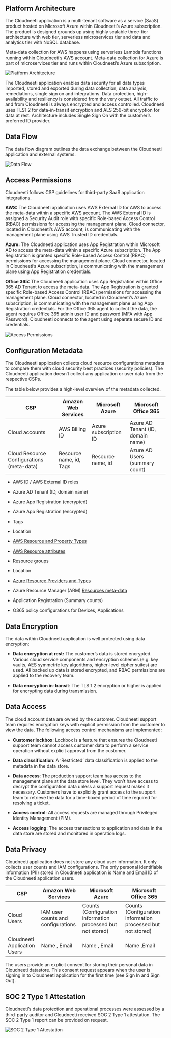 Platform Architecture
---------------------

The Cloudneeti application is a multi-tenant software as a service (SaaS)
product hosted on Microsoft Azure within Cloudneeti’s Azure subscription. The
product is designed grounds up using highly scalable three-tier architecture
with web tier, serverless microservices tier and data and analytics tier with
NoSQL database.

Meta-data collection for AWS happens using serverless Lambda functions running
within Cloudneeti’s AWS account. Meta-data collection for Azure is part of
microservices tier and runs within Cloudneeti’s Azure subscription.

 ![Platform Architecture](.././images/introduction/PlatformArchitecture.png#thumbnail)

 The Cloudneeti application enables data security for all data types imported, stored and exported during data collection, data analysis, remediations, single sign on and integrations. Data protection, high-availability and resiliency is considered from the very outset. All traffic to and from Cloudneeti is always encrypted and access controlled. Cloudneeti uses TLS1.2 for data-in-transit encryption and AES 256-bit encryption for data at rest. Architecture includes Single Sign On with the customer’s preferred ID provider.

 Data Flow
---------

The data flow diagram outlines the data exchange between the Cloudneeti
application and external systems.

 ![Data Flow](.././images/introduction/DataFlow.png#thumbnail)

Access Permissions
------------------

Cloudneeti follows CSP guidelines for third-party SaaS application integrations.

**AWS:** The Cloudneeti application uses AWS External ID for AWS to access the
meta-data within a specific AWS account. The AWS External ID is assigned a
Security Audit role with specific Role-based Access Control (RBAC) permissions
for accessing the management plane. Cloud connector, located in Cloudneeti’s AWS
account, is communicating with the management plane using AWS Trusted ID
credentials.

**Azure:** The Cloudneeti application uses App Registration within Microsoft AD
to access the meta-data within a specific Azure subscription. The App
Registration is granted specific Role-based Access Control (RBAC) permissions
for accessing the management plane. Cloud connector, located in Cloudneeti’s
Azure subscription, is communicating with the management plane using App
Registration credentials.

**Office 365:** The Cloudneeti application uses App Registration within Office
365 AD Tenant to access the meta-data. The App Registration is granted specific
Role-based Access Control (RBAC) permissions for accessing the management plane.
Cloud connector, located in Cloudneeti’s Azure subscription, is communicating
with the management plane using App Registration credentials. For the Office 365
agent to collect the data, the agent requires Office 365 admin user ID and
password (MFA with App Password). Cloudneeti connects to the agent using
separate secure ID and credentials.


 ![Access Permissions](.././images/introduction/AzureAccessPermission.png#thumbnail)

Configuration Metadata
----------------------

The Cloudneeti application collects cloud resource configurations metadata to
compare them with cloud security best practices (security policies). The
Cloudneeti application doesn’t collect any application or user data from the
respective CSPs.

The table below provides a high-level overview of the metadata collected.

| **CSP**                                   | **Amazon Web Services** | **Microsoft Azure**   | **Microsoft Office 365**          |
|-------------------------------------------|-------------------------|-----------------------|-----------------------------------|
| Cloud accounts                            | AWS Billing ID          | Azure subscription ID | Azure AD Tenant (ID, domain name) |
| Cloud Resource Configurations (meta-data) | Resource name, id, Tags | Resource name, id     | Azure AD Users (summary count)    |

-   AWS ID / AWS External ID roles

-   Azure AD Tenant (ID, domain name)

-   Azure App Registration (encrypted)

-   Azure App Registration (encrypted)

-   Tags

-   Location

-   [AWS Resource and Property
    Types](https://docs.aws.amazon.com/AWSCloudFormation/latest/UserGuide/aws-template-resource-type-ref.html)

-   [AWS Resource
    attributes](https://docs.aws.amazon.com/AWSCloudFormation/latest/UserGuide/aws-product-attribute-reference.html)

-   Resource groups

-   Location

-   [Azure Resource Providers and
    Types](https://docs.microsoft.com/en-us/azure/azure-resource-manager/resource-manager-supported-services)

-   Azure Resource Manager (ARM) [Resources
    meta-data](https://docs.microsoft.com/en-us/azure/templates/)

-   Application Registration (Summary counts)

-   O365 policy configurations for Devices, Applications

Data Encryption
---------------

The data within Cloudneeti application is well protected using data encryption:

-   **Data encryption at rest:** The customer’s data is stored encrypted.
    Various cloud service components and encryption schemes (e.g. key vaults,
    AES symmetric key algorithms, higher-level cipher suites) are used. All
    backed up data is stored encrypted, and RBAC permissions are applied to the
    recovery team.

-   **Data encryption in-transit**: The TLS 1.2 encryption or higher is applied
    for encrypting data during transmission.

Data Access
-----------

The cloud account data are owned by the customer. Cloudneeti support team
requires encryption keys with explicit permission from the customer to view the
data. The following access control mechanisms are implemented:

-   **Customer lockbox**: Lockbox is a feature that ensures the Cloudneeti
    support team cannot access customer data to perform a service operation
    without explicit approval from the customer.

-   **Data classification**: A ‘Restricted’ data classification is applied to
    the metadata in the data store.

-   **Data access**: The production support team has access to the management
    plane at the data store level. They won’t have access to decrypt the
    configuration data unless a support request makes it necessary. Customers
    have to explicitly grant access to the support team to retrieve the data for
    a time-boxed period of time required for resolving a ticket.

-   **Access control**: All access requests are managed through Privileged
    Identity Management (PIM).

-   **Access logging**: The access transactions to application and data in the
    data store are stored and monitored in operation logs.

Data Privacy
------------

Cloudneeti application does not store any cloud user information. It only
collects user counts and IAM configurations. The only personal identifiable
information (PII) stored in Cloudneeti application is Name and Email ID of the
Cloudneeti application users.

| **CSP**                      | **Amazon Web Services**            | **Microsoft Azure**                                         | **Microsoft Office 365**                                    |
|------------------------------|------------------------------------|-------------------------------------------------------------|-------------------------------------------------------------|
| Cloud Users                  | IAM user counts and configurations | Counts (Configuration information processed but not stored) | Counts (Configuration information processed but not stored) |
| Cloudneeti Application Users | Name , Email| Name , Email    | Name ,Email|


The users provide an explicit consent for storing their personal data in
Cloudneeti datastore. This consent request appears when the user is signing in
to Cloudneeti application for the first time (see Sign In and Sign Out).

SOC 2 Type 1 Attestation
------------------------

Cloudneeti’s data protection and operational processes were assessed by a
third-party auditor and Cloudneeti received SOC 2 Type 1 attestation. The SOC 2
Type 1 report can be provided on request.

 ![SOC 2 Type 1 Attestation](.././images/introduction/SOC2.png#thumbnail)

